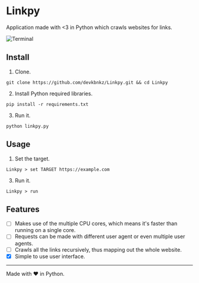 # Linkpy
Application made with <3 in Python which crawls websites for links.  

![Terminal](https://i.imgur.com/7W9VdJJ.png)
## Install
1. Clone.
```
git clone https://github.com/devkbnkz/Linkpy.git && cd Linkpy
```
2. Install Python required libraries.
```
pip install -r requirements.txt
```
3. Run it.
```
python linkpy.py
```
## Usage
1. Set the target.
```
Linkpy > set TARGET https://example.com
```
3. Run it.
```
Linkpy > run
```
## Features
- [ ] Makes use of the multiple CPU cores, which means it's faster than running on a single core.
- [ ] Requests can be made with different user agent or even multiple user agents.
- [ ] Crawls all the links recursively, thus mapping out the whole website.
- [x] Simple to use user interface.

---
Made with ❤ in Python.
